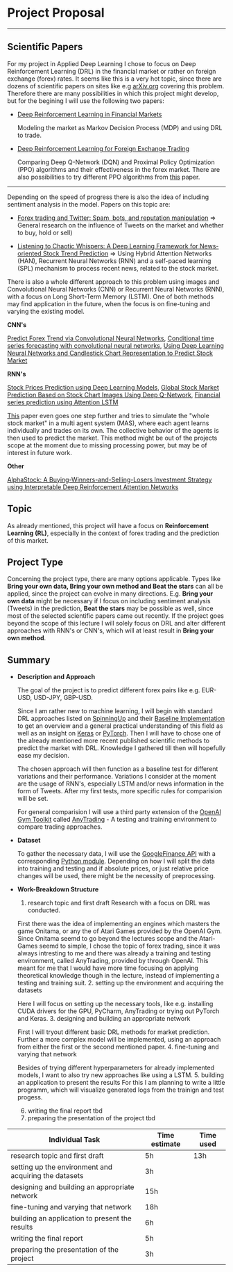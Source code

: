 # Project Proposal
---
## Scientific Papers
For my project in Applied Deep Learning I chose to focus on Deep Reinforcement Learning (DRL) in the financial market or rather on foreign exchange (forex) rates. It seems like this is a very hot topic, since there are dozens of scientific papers on sites like e.g [arXiv.org](https://arxiv.org/) covering this problem. Therefore there are many possibilities in which this project might develop, but for the begining I will use the following two papers:

* [Deep Reinforcement Learning in Financial Markets](https://arxiv.org/abs/1907.04373)

    Modeling the market as Markov Decision Process (MDP) and using DRL to trade.

* [Deep Reinforcement Learning for Foreign Exchange Trading](https://arxiv.org/abs/1908.08036)

    Comparing Deep Q-Network (DQN) and Proximal Policy Optimization (PPO) algorithms and their effectiveness in the forex market. There are also possibilities to try different PPO algorithms from [this](https://arxiv.org/abs/1707.06347) paper.
----
Depending on the speed of progress there is also the idea of including sentiment analysis in the model. Papers on this topic are: 

* [Forex trading and Twitter: Spam, bots, and reputation manipulation](https://arxiv.org/abs/1804.02233) => General research on the influence of Tweets on the market and whether to buy, hold or sell)

* [Listening to Chaotic Whispers: A Deep Learning Framework for News-oriented Stock Trend Prediction](https://arxiv.org/pdf/1712.02136) => Using Hybrid Attention Networks (HAN), Recurrent Neural Networks (RNN) and a self-paced learning (SPL) mechanism to process recent news, related to the stock market.

There is also a whole different approach to this problem using images and Convolutional Neural Networks (CNN) or Recurrent Neural Networks (RNN), with a focus on Long Short-Term Memory (LSTM). One of both methods may find application in the future, when the focus is on fine-tuning and varying the existing model.

**CNN's**

[Predict Forex Trend via Convolutional Neural Networks](https://arxiv.org/abs/1801.03018), [Conditional time series forecasting with convolutional neural networks](https://arxiv.org/abs/1703.04691), [Using Deep Learning Neural Networks and Candlestick Chart Representation to Predict Stock Market](https://arxiv.org/abs/1903.12258)

**RNN's**

[Stock Prices Prediction using Deep Learning Models](https://arxiv.org/abs/1909.12227), [Global Stock Market Prediction Based on Stock Chart Images Using Deep Q-Network](https://arxiv.org/abs/1902.10948), [Financial series prediction using Attention LSTM](https://arxiv.org/abs/1902.10877)

[This](https://arxiv.org/abs/1910.05137) paper even goes one step further and tries to simulate the "whole stock market" in a multi agent system (MAS), where each agent learns individually and trades on its own. The collective behavior of the agents is then used to predict the market. This method might be out of the projects scope at the moment due to missing processing power, but may be of interest in future work.

__Other__

[AlphaStock: A Buying-Winners-and-Selling-Losers Investment Strategy using Interpretable Deep Reinforcement Attention Networks](https://arxiv.org/abs/1908.02646)

## Topic
As already mentioned, this project will have a focus on __Reinforcement Learning (RL)__, especially in the context of forex trading and the prediction of this market.

## Project Type
Concerning the project type, there are many options applicable. Types like **Bring your own data, Bring your own method and Beat the stars** can all be applied, since the project can evolve in many directions. E.g. **Bring your own data** might be necessary if I focus on including sentiment analysis (Tweets) in the prediction, **Beat the stars** may be possible as well, since most of the selected scientific papers came out recently. 
If the project goes beyond the scope of this lecture I will solely focus on DRL and alter different approaches with RNN's or CNN's, which will at least result in **Bring your own method**.

## Summary
* __Description and Approach__

    The goal of the project is to predict different forex pairs like e.g. EUR-USD, USD-JPY, GBP-USD.

    Since I am rather new to machine learning, I will begin with standard DRL approaches listed on [SpinningUp](https://spinningup.openai.com/en/latest/user/algorithms.html) and their [Baseline Implementation](https://github.com/openai/baselines) to get an overview and a general practical understanding of this field as well as an insight on [Keras](https://keras.io/) or [PyTorch](https://pytorch.org/). Then I will have to chose one of the already mentioned more recent published scientific methods to predict the market with DRL. Knowledge I gathered till then will hopefully ease my decision.

    The chosen approach will then function as a baseline test for different variations and their performance. Variations I consider at the moment are the usage of RNN's, especially LSTM and/or news information in the form of Tweets. After my first tests, more specific rules for comparision will be set.
    
    For general comparision I will use a third party extension of the [OpenAI Gym Toolkit](https://github.com/openai/gym) called [AnyTrading](https://github.com/AminHP/gym-anytrading) - A testing and training environment to compare trading approaches.

* __Dataset__

    To gather the necessary data, I will use the [GoogleFinance API](https://support.google.com/docs/answer/3093281) with a corresponding [Python module](https://pypi.org/project/googlefinance.get/). Depending on how I will split the data into training and testing and if absolute prices, or just relative price changes will be used, there might be the necessity of preprocessing.

* __Work-Breakdown Structure__
     1. research topic and first draft
     Research with a focus on DRL was conducted.
     
     First there was the idea of implementing an engines which masters the game Onitama, or any the of Atari Games provided by the OpenAI Gym. Since Onitama seemd to go beyond the lectures scope and the Atari-Games seemd to simple, I chose the topic of forex trading, since it was always intresting to me and there was already a training and testing environment, called AnyTrading, provided by through OpenAI. This meant for me that I would have more time focusing on applying theoretical knowledge though in the lecture, instead of implementing a testing and training suit. 
     2. setting up the environment and acquiring the datasets
     
     Here I will focus on setting up the necessary tools, like e.g. installing CUDA drivers for the GPU, PyCharm, AnyTrading or trying out PyTorch and Keras.
     3. designing and building an appropriate network
     
     First I will tryout different basic DRL methods for market prediction. Further a more complex model will be implemented, using an approach from either the first or the second mentioned paper.
     4. fine-tuning and varying that network
     
     Besides of trying different hyperparameters for already implemented models, I want to also try new approaches like using a LSTM.
     5. building an application to present the results
     For this I am planning to write a little programm, which will visualize generated logs from the trainign and test progess.
    
     6. writing the final report
     tbd
     7. preparing the presentation of the project 
     tbd
     
| Individual Task                                            | Time estimate        | Time used |
|------------------------------------------------------------|----------------------|-----------|
| research topic and first draft                             | 5h                   | 13h       |
| setting up the environment and acquiring the datasets      | 3h                   |           |
| designing and building an appropriate network              | 15h                  |           |
| fine-tuning and varying that network                       | 18h                  |           |
| building an application to present the results             | 6h                   |           |
| writing the final report                                   | 5h                   |           |
| preparing the presentation of the project                  | 3h                   |           |

